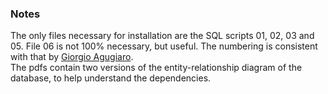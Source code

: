 ### Notes
The only files necessary for installation are the SQL scripts 01, 02, 03 and 05. File 06 is not 100% necessary, but useful. The numbering is consistent with that by [Giorgio Agugiaro](https://github.com/gioagu/3dcitydb_utility_network_ade/tree/master/postgresql).  
The pdfs contain two versions of the entity-relationship diagram of the database, to help understand the dependencies.
